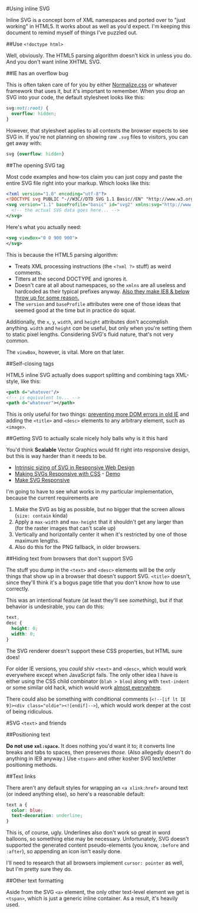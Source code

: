 #Using inline SVG

Inline SVG is a concept born of XML namespaces and ported over to "just working" in HTML5. It works about as well as you'd expect. I'm keeping this document to remind myself of things I've puzzled out.

##Use `<!doctype html>`

Well, obviously. The HTML5 parsing algorithm doesn't kick in unless you do. And you don't want inline XHTML SVG.

##IE has an overflow bug

This is often taken care of for you by either [Normalize.css](http://necolas.github.io/normalize.css/) or whatever framework that uses it, but it's important to remember. When you drop an SVG into your code, the default stylesheet looks like this:

```css
svg:not(:root) {
  overflow: hidden;
}
```

However, that stylesheet applies to all contexts the browser expects to see SVG in. If you're not planning on showing raw `.svg` files to visitors, you can get away with:

```css
svg {overflow: hidden}
```

##The opening SVG tag

Most code examples and how-tos claim you can just copy and paste the entire SVG file right into your markup. Which looks like this:

```svg
<?xml version="1.0" encoding="utf-8"?>
<!DOCTYPE svg PUBLIC "-//W3C//DTD SVG 1.1 Basic//EN" "http://www.w3.org/Graphics/SVG/1.1/DTD/svg11-basic.dtd">
<svg version="1.1" baseProfile="basic" id="svg2" xmlns:svg="http://www.w3.org/2000/svg" xmlns="http://www.w3.org/2000/svg" xmlns:xlink="http://www.w3.org/1999/xlink" x="0px" y="0px" width="900px" height="900px" viewBox="0 0 900 900" xml:space="preserve">
  <!-- the actual SVG data goes here... -->
</svg>
```

Here's what you actually need:

```svg
<svg viewBox="0 0 900 900">
</svg>
```

This is because the HTML5 parsing algorithm:
* Treats XML processing instructions (the `<?xml ?>` stuff) as weird comments.
* Titters at the second DOCTYPE and ignores it.
* Doesn't care at all about namespaces, so the `xmlns` are all useless and hardcoded as their typical prefixes anyway. [Also they make IE8 & below throw up for some reason.](http://stuntbox.com/blog/2013/06/bulletproof-inline-svg/)
* The `version` and `baseProfile` attributes were one of those ideas that seemed good at the time but in practice do squat.

Additionally, the `x`, `y`, `width`, and `height` attributes don't accomplish anything. `width` and `height` *can* be useful, but only when you're setting them to static pixel lengths. Considering SVG's fluid nature, that's not very common.

The `viewBox`, however, is vital. More on that later.

##Self-closing tags

HTML5 inline SVG actually does support splitting and combining tags XML-style, like this:

```svg
<path d="whatever"/>
<!-- is equivalent to... -->
<path d="whatever"></path>
```

This is only useful for two things: [preventing more DOM errors in old IE](http://stuntbox.com/blog/2013/06/bulletproof-inline-svg/) and adding the `<title>` and `<desc>` elements to any arbitrary element, such as `<image>`.

##Getting SVG to actually scale nicely holy balls why is it this hard

You'd think **Scalable** Vector Graphics would fit right into responsive design, but this is way harder than it needs to be.

* [Intrinsic sizing of SVG in Responsive Web Design](http://thatemil.com/blog/2014/04/06/intrinsic-sizing-of-svg-in-responsive-web-design/)
* [Making SVGs Responsive with CSS](http://tympanus.net/codrops/2014/08/19/making-svgs-responsive-with-css/) - [Demo](http://tympanus.net/Tutorials/ResponsiveSVGs/index4.html)
* [Make SVG Responsive](http://demosthenes.info/blog/744/Make-SVG-Responsive)

I'm going to have to see what works in my particular implementation, because the current requirements are

1. Make the SVG as big as possible, but no bigger that the screen allows (`size: contain` kinda)
2. Apply a `max-width` and `max-height` that it shouldn't get any larger than (for the raster images that can't scale up)
3. Vertically and horizontally center it when it's restricted by one of those maximum lengths.
4. Also do this for the PNG fallback, in older browsers.

##Hiding text from browsers that don't support SVG

The stuff you dump in the `<text>` and `<desc>` elements will be the only things that show up in a browser that doesn't support SVG. `<title>` doesn't, since they'll think it's a bogus page title that you don't know how to use correctly.

This was an intentional feature (at least they'll see *something*), but if that behavior is undesirable, you can do this:

```css
text,
desc {
  height: 0;
  width: 0;
}
```
The SVG renderer doesn't support these CSS properties, but HTML sure does!

For older IE versions, you *could* shiv `<text>` and `<desc>`, which would work everywhere except when JavaScript fails. The only other idea I have is either using the CSS child combinator (`blah > bloo`) along with `text-indent` or some similar old hack, which would work [almost everywhere](http://caniuse.com/#feat=css-sel2).

There could also be something with conditional comments (`<!--[if lt IE 9]><div class="oldie"><![endif]-->`), which would work deeper at the cost of being ridiculous.

#SVG `<text>` and friends

##Positioning text

**Do not use `xml:space`.** It does nothing you'd want it to; it converts line breaks and tabs to spaces, then preserves *those.* (Also allegedly doesn't do anything in IE9 anyway.) Use `<tspan>` and other kosher SVG text/letter positioning methods.

##Text links

There aren't any default styles for wrapping an `<a xlink:href>` around text (or indeed anything else), so here's a reasonable default:

```css
text a {
  color: blue;
  text-decoration: underline;
}
```

This is, of course, ugly. Underlines also don't work so great in word balloons, so something else may be necessary. Unfortunately, SVG doesn't supported the generated content pseudo-elements (you know, `:before` and `:after`), so appending an icon isn't easily done.

I'll need to research that all browsers implement `cursor: pointer` as well, but I'm pretty sure they do.

##Other text formatting

Aside from the SVG `<a>` element, the only other text-level element we get is `<tspan>`, which is just a generic inline container. As a result, it's heavily used.
